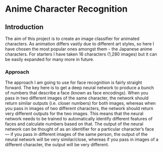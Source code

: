 # Anime Character Recognition

## Introduction
The aim of this project is to create an image classifier for animated characters. As animation differs vastly due to different art styles, so here I have chosen the most popular ones amongst them - the Japanese anime characters.
For starters I have taken 16 characters (1,280 images) but it can be easily expanded for many more in future.

### Approach
The approach I am going to use for face recognition is fairly straight forward. The key here is to get a deep neural network to produce a bunch of numbers that describe a face (known as face encodings). When you pass in two different images of the same character, the network should return similar outputs (i.e. closer numbers) for both images, whereas when you pass in images of two different characters, the network should return very different outputs for the two images. This means that the neural network needs to be trained to automatically identify different features of faces and calculate numbers based on that. The output of the neural network can be thought of as an identifier for a particular character’s face — if you pass in different images of the same person, the output of the neural network will be very similar/close, whereas if you pass in images of a different character, the output will be very different.
